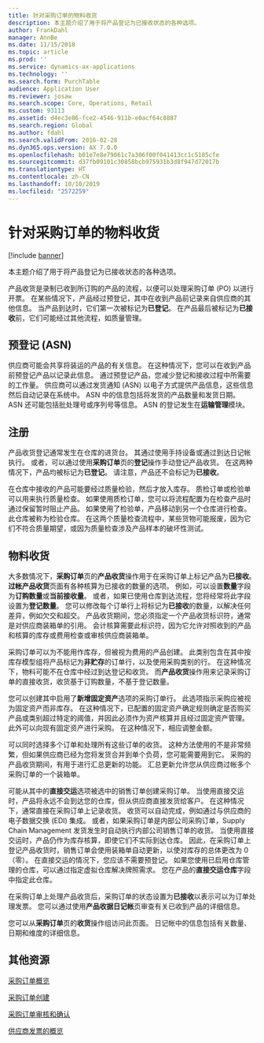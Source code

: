 ```yaml
---
title: 针对采购订单的物料收货
description: 本主题介绍了用于将产品登记为已接收状态的各种选项。
author: FrankDahl
manager: AnnBe
ms.date: 11/15/2018
ms.topic: article
ms.prod: ''
ms.service: dynamics-ax-applications
ms.technology: ''
ms.search.form: PurchTable
audience: Application User
ms.reviewer: josaw
ms.search.scope: Core, Operations, Retail
ms.custom: 93113
ms.assetid: d4ec3e86-fce2-4546-911b-e0acf64c8887
ms.search.region: Global
ms.author: fdahl
ms.search.validFrom: 2016-02-28
ms.dyn365.ops.version: AX 7.0.0
ms.openlocfilehash: b01e7e8e79061c7a306f00f041413cc1c5185cfe
ms.sourcegitcommit: d37fb09101c30858bcb975931b3d8f947d72017b
ms.translationtype: HT
ms.contentlocale: zh-CN
ms.lasthandoff: 10/10/2019
ms.locfileid: "2572259"
---
```

# <a name="product-receipt-against-purchase-orders"></a>针对采购订单的物料收货

[!include [banner](../includes/banner.md)]

本主题介绍了用于将产品登记为已接收状态的各种选项。

产品收货是录制已收到所订购的产品的流程，以便可以处理采购订单 (PO) 以进行开票。 在某些情况下，产品经过预登记，其中在收到产品前记录来自供应商的其他信息。 当产品到达时，它们第一次被标记为**已登记**。 在产品最后被标记为**已接收**前，它们可能经过其他流程，如质量管理。

## <a name="preregistration-asn"></a>预登记 (ASN)
供应商可能会共享将装运的产品的有关信息。 在这种情况下，您可以在收到产品前预登记产品以记录此信息。 通过预登记产品，您减少登记和接收过程中所需要的工作量。 供应商可以通过发货通知 (ASN) 以电子方式提供产品信息，这些信息然后自动记录在系统中。 ASN 中的信息包括将发货的产品数量和发货日期。 ASN 还可能包括批处理号或序列号等信息。 ASN 的登记发生在**运输管理**模块。

## <a name="registration"></a>注册
产品收货登记通常发生在仓库的进货台。 其通过使用手持设备或通过到达日记帐执行。 或者，可以通过使用**采购订单**页的**登记**操作手动登记产品收货。 在这两种情况下，产品均被标记为**已登记**。 请注意，产品还不会标记为**已接收**。  

在仓库中接收的产品可能要经过质量检验，然后才放入库存。 质检订单或检验单可以用来执行质量检查。 如果使用质检订单，您可以将流程配置为在检查产品时通过保留暂时阻止产品。 如果使用了检验单，产品移动到另一个仓库进行检查。 此仓库被称为检验仓库。 在这两个质量检查流程中，某些货物可能报废，因为它们不符合质量期望，或因为质量检查涉及产品样本的破坏性测试。

## <a name="product-receipt"></a>物料收货
大多数情况下，**采购订单**页的**产品收货**操作用于在采购订单上标记产品为**已接收**。 **过帐产品收货**页面有各种核算为已接收的数量的选项。 例如，可以设置**数量**字段为**订购数量**或**当前接收量**。 或者，如果已使用仓库到达流程，您将经常将此字段设置为**登记数量**。 您可以修改每个订单行上将标记为**已接收**的数量，以解决任何差异，例如欠交和超交。 产品收货期间，您必须指定一个产品收货标识符，通常是对供应商装箱单的引用。 会计核算需要此标识符，因为它允许对照收到的产品和核算的库存或费用检查或审核供应商装箱单。  

采购订单可以为不能用作库存，但被视为费用的产品创建。 此类别包含在其中按库存模型组将产品标记为**非贮存**的订单行，以及使用采购类别的行。 在这种情况下，物料可能不在仓库中经过到达登记和收货。 而**产品收货**操作用来记录采购订单的直接收货，收货基于订购数量，不基于登记数量。  

您可以创建其中启用了**新增固定资产**选项的采购订单行。 此选项指示采购应被视为固定资产而非库存。 在这种情况下，已配置的固定资产确定规则确定是否购买产品或类别超过特定的阈值，并因此必须作为资产核算并且经过固定资产管理。 此外可以向现有固定资产进行采购。 在这种情况下，相应调整金额。  

可以同时选择多个订单和处理所有这些订单的收货。 这种方法使用的不是非常频繁，但如果供应商已经为您将发货合并到单个负荷，您可能需要用到它。 采购的产品收货期间，有用于进行汇总更新的功能。 汇总更新允许您从供应商过帐多个采购订单的一个装箱单。  

可能从其中的**直接交运**选项被选中的销售订单创建采购订单。 当使用直接交运时，产品将永远不会到达您的仓库，但从供应商直接发货给客户。 在这种情况下，通常直接在采购订单上记录收货。 收货可以自动完成，例如通过与供应商的电子数据交换 (EDI) 集成。 或者，如果采购订单是内部公司采购订单，Supply Chain Management 发货发生时自动执行内部公司销售订单的收货。 当使用直接交运时，产品仍作为库存核算，即使它们不实际到达仓库。 因此，在采购订单上登记产品收货时，销售订单会使用装箱单自动更新，以使对库存的总体更改为 0（零）。 在直接交运的情况下，您应该不需要预登记。 如果您使用已启用仓库管理的仓库，可以通过指定虚拟仓库解决牌照需求。 您在产品的**直接交运仓库**字段中指定此仓库。 

在采购订单上处理产品收货后，采购订单的状态设置为**已接收**以表示可以为订单处理发票。 您可以通过使用**产品收据日记帐**页审查有关已收到产品的详细信息。  

您可以从**采购订单**页的**收货**操作组访问此页面。 日记帐中的信息包括有关数量、日期和维度的详细信息。

<a name="additional-resources"></a>其他资源
--------

[采购订单概览](purchase-order-overview.md)

[采购订单创建](purchase-order-creation.md)

[采购订单审核和确认](purchase-order-approval-confirmation.md)

[供应商发票的概览](../../financials/accounts-payable/vendor-invoices-overview.md)




